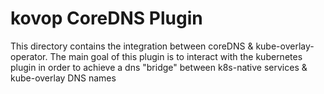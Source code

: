 # kovop CoreDNS Plugin

This directory contains the integration between coreDNS & kube-overlay-operator.
The main goal of this plugin is to interact with the kubernetes plugin in order to achieve
a dns "bridge" between k8s-native services & kube-overlay DNS names

